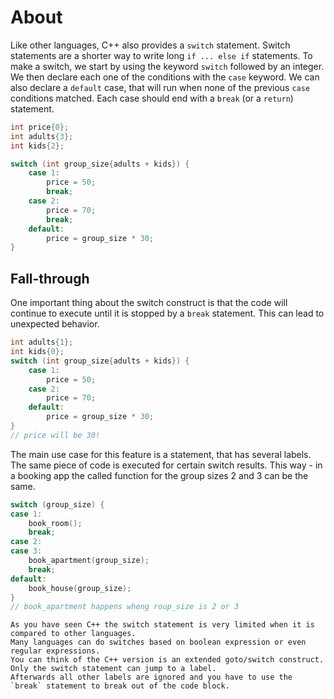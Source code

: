 # About

Like other languages, C++ also provides a `switch` statement.
Switch statements are a shorter way to write long `if ... else if` statements.
To make a switch, we start by using the keyword `switch` followed by an integer.
We then declare each one of the conditions with the `case` keyword.
We can also declare a `default` case, that will run when none of the previous `case` conditions matched.
Each case should end with a `break` (or a `return`) statement.

```cpp
int price{0};
int adults{3};
int kids{2};

switch (int group_size{adults + kids}) {
    case 1:
        price = 50;
        break;
    case 2:
        price = 70;
        break;
    default:
        price = group_size * 30;
}
```

## Fall-through

One important thing about the switch construct is that the code will continue to execute until it is stopped by a `break` statement.
This can lead to unexpected behavior.

```cpp
int adults{1};
int kids{0};
switch (int group_size{adults + kids}) {
    case 1:
        price = 50;
    case 2:
        price = 70;
    default:
        price = group_size * 30;
}
// price will be 30!
```

The main use case for this feature is a statement, that has several labels.
The same piece of code is executed for certain switch results.
This way - in a booking app the called function for the group sizes 2 and 3 can be the same.
```cpp
switch (group_size) {
case 1:
    book_room();
    break;
case 2:
case 3:
    book_apartment(group_size);
    break;
default:
    book_house(group_size);
}
// book_apartment happens wheng roup_size is 2 or 3
```

~~~~exercism/note
As you have seen C++ the switch statement is very limited when it is compared to other languages.
Many languages can do switches based on boolean expression or even regular expressions.
You can think of the C++ version is an extended goto/switch construct.
Only the switch statement can jump to a label.
Afterwards all other labels are ignored and you have to use the `break` statement to break out of the code block.
~~~~